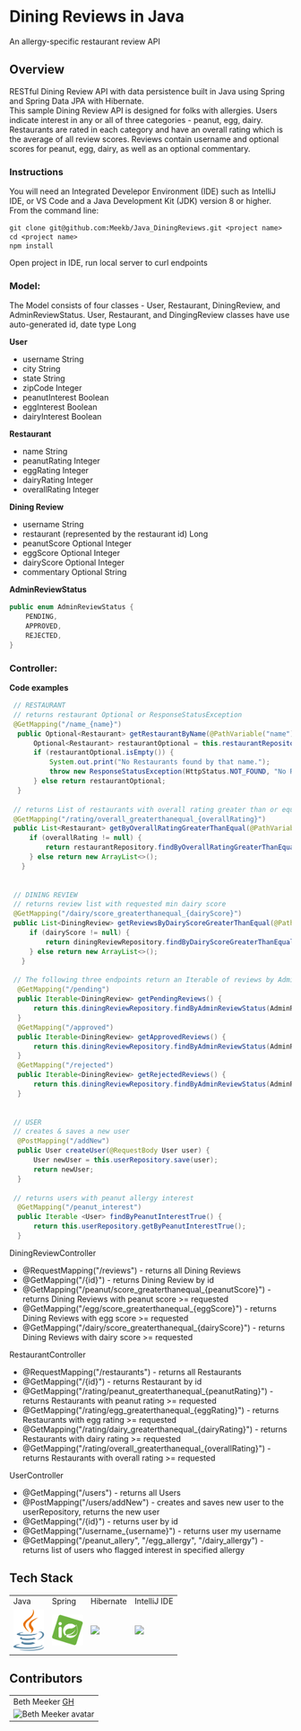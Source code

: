 # Dining Reviews in Java  
An allergy-specific restaurant review API

## Overview
RESTful Dining Review API with data persistence built in Java using Spring and Spring Data JPA with Hibernate.  
This sample Dining Review API is designed for folks with allergies. Users indicate interest in any or all of three categories - peanut, egg, dairy.
Restaurants are rated in each category and have an overall rating which is the average of all review scores. Reviews contain username and optional scores for peanut, egg, dairy, as well as an optional commentary.

### Instructions
You will need an Integrated Develepor Environment (IDE) such as IntelliJ IDE, or VS Code and a Java Development Kit (JDK) version 8 or higher.
From the command line:
```
git clone git@github.com:Meekb/Java_DiningReviews.git <project name>
cd <project name>
npm install
```
Open project in IDE, run local server to curl endpoints

### Model:
The Model consists of four classes - User, Restaurant, DiningReview, and AdminReviewStatus. 
User, Restaurant, and DingingReview classes have use auto-generated id, date type Long

**User**
  * username String
  * city String
  * state String
  * zipCode Integer
  * peanutInterest Boolean
  * eggInterest Boolean
  * dairyInterest Boolean

**Restaurant**
  * name String
  * peanutRating Integer
  * eggRating Integer
  * dairyRating Integer
  * overallRating Integer

**Dining Review**
  * username String
  * restaurant (represented by the restaurant id) Long
  * peanutScore Optional Integer
  * eggScore Optional Integer
  * dairyScore Optional Integer
  * commentary Optional String

**AdminReviewStatus**
```java
public enum AdminReviewStatus {
    PENDING,
    APPROVED,
    REJECTED,
}
```

### Controller:

  **Code examples**
  ```java
   // RESTAURANT
   // returns restaurant Optional or ResponseStatusException
   @GetMapping("/name_{name}")
    public Optional<Restaurant> getRestaurantByName(@PathVariable("name") String name) {
        Optional<Restaurant> restaurantOptional = this.restaurantRepository.findByNameContaining(name);
        if (restaurantOptional.isEmpty()) {
            System.out.print("No Restaurants found by that name.");
            throw new ResponseStatusException(HttpStatus.NOT_FOUND, "No Restaurants found with that name.");
        } else return restaurantOptional;
    }

   // returns List of restaurants with overall rating greater than or equal to requested
   @GetMapping("/rating/overall_greaterthanequal_{overallRating}")
   public List<Restaurant> getByOverallRatingGreaterThanEqual(@PathVariable("overallRating") Double overallRating) {
       if (overallRating != null) {
           return restaurantRepository.findByOverallRatingGreaterThanEqual(overallRating);
       } else return new ArrayList<>();
     }
     
    
   // DINING REVIEW
   // returns review list with requested min dairy score
   @GetMapping("/dairy/score_greaterthanequal_{dairyScore}")
   public List<DiningReview> getReviewsByDairyScoreGreaterThanEqual(@PathVariable("dairyScore") Integer dairyScore) {
       if (dairyScore != null) {
           return diningReviewRepository.findByDairyScoreGreaterThanEqual(dairyScore);
       } else return new ArrayList<>();
     }
     
   // The following three endpoints return an Iterable of reviews by AdminReviewStatus Pending, Approved, Rejected
    @GetMapping("/pending")
    public Iterable<DiningReview> getPendingReviews() {
        return this.diningReviewRepository.findByAdminReviewStatus(AdminReviewStatus.PENDING);
    }
    @GetMapping("/approved")
    public Iterable<DiningReview> getApprovedReviews() {
        return this.diningReviewRepository.findByAdminReviewStatus(AdminReviewStatus.APPROVED);
    }
    @GetMapping("/rejected")
    public Iterable<DiningReview> getRejectedReviews() {
        return this.diningReviewRepository.findByAdminReviewStatus(AdminReviewStatus.REJECTED);
    }
    
   
   // USER
   // creates & saves a new user
    @PostMapping("/addNew")
    public User createUser(@RequestBody User user) {
        User newUser = this.userRepository.save(user);
        return newUser;
    }
   
   // returns users with peanut allergy interest
    @GetMapping("/peanut_interest")
    public Iterable <User> findByPeanutInterestTrue() {
        return this.userRepository.getByPeanutInterestTrue();
    }
  ```

DiningReviewController
  * @RequestMapping("/reviews") - returns all Dining Reviews
  * @GetMapping("/{id}") - returns Dining Review by id
  * @GetMapping("/peanut/score_greaterthanequal_{peanutScore}") - returns Dining Reviews with peanut score >= requested
  * @GetMapping("/egg/score_greaterthanequal_{eggScore}") - returns Dining Reviews with egg score >= requested
  * @GetMapping("/dairy/score_greaterthanequal_{dairyScore}") - returns Dining Reviews with dairy score >= requested

RestaurantController
  * @RequestMapping("/restaurants") - returns all Restaurants
  * @GetMapping("/{id}") - returns Restaurant by id
  * @GetMapping("/rating/peanut_greaterthanequal_{peanutRating}") - returns Restaurants with peanut rating >= requested
  * @GetMapping("/rating/egg_greaterthanequal_{eggRating}") - returns Restaurants with egg rating >= requested
  * @GetMapping("/rating/dairy_greaterthanequal_{dairyRating}") - returns Restaurants with dairy rating >= requested
  * @GetMapping("/rating/overall_greaterthanequal_{overallRating}") - returns Restaurants with overall rating >= requested
 
UserController
  * @GetMapping("/users") - returns all Users
  * @PostMapping("/users/addNew") - creates and saves new user to the userRepository, returns the new user
  * @GetMapping("/{id}") - returns user by id
  * @GetMapping("/username_{username}") - returns user my username
  * @GetMapping("/peanut_allery", "/egg_allergy", "/dairy_allergy") - returns list of users who flagged interest in specified allergy
  
## Tech Stack
<table>
  <tr>
    <td>Java</td>
    <td>Spring</td>
    <td>Hibernate</td>
    <td>IntelliJ IDE</td>
  </tr>
  <tr>
    <td><img width="55" src="https://raw.githubusercontent.com/gilbarbara/logos/master/logos/java.svg"/></td> 
    <td><img width="55" src="https://raw.githubusercontent.com/gilbarbara/logos/master/logos/spring.svg"/></td>
    <td><img width="55" src="https://raw.githubusercontent.com/gilbarbara/logos/master/logos/hibernate.svg"/></td>  
    <td><img width="55" src="https://raw.githubusercontent.com/gilbarbara/logos/master/logos/intellij-idea.svg"/></td>
  </tr>
</table>

## Contributors

<table>
  <tr>
   <td> Beth Meeker <a href="https://github.com/meekb">GH</td>
  </tr>
  </tr>
    <td><img src="https://avatars.githubusercontent.com/u/76264735?v=4" alt="Beth Meeker avatar"
    width="150" height="auto" /></td>
  </tr>
</table>



